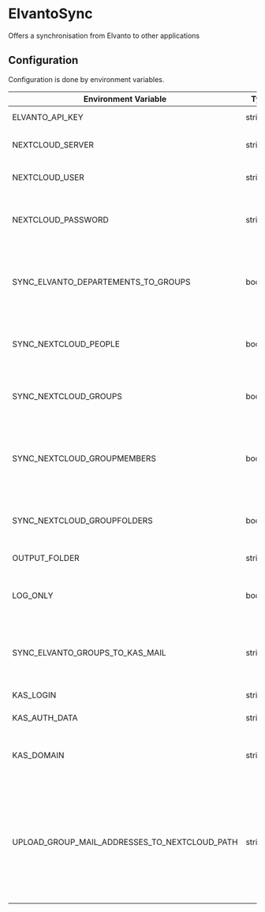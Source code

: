 # ElvantoSync
Offers a synchronisation from Elvanto to other applications

## Configuration
Configuration is done by environment variables.

| Environment Variable                | Type    | Description                                                                  | Default |
|-------------------------------------|---------|------------------------------------------------------------------------------|---------|
| ELVANTO_API_KEY                     | string  | Key for the Elvanto api                                                      |         |
| NEXTCLOUD_SERVER                    | string  | Nextcloud Server Address                                                     |         |
| NEXTCLOUD_USER                      | string  | The User for the API-Login                                                   |         |
| NEXTCLOUD_PASSWORD                  | string  | The Password for the User for the API-Login                                  |         |
| SYNC_ELVANTO_DEPARTEMENTS_TO_GROUPS | boolean | Whether to sync Elvanto departements and sub-departements to Elvanto groups  | false   |
| SYNC_NEXTCLOUD_PEOPLE               | boolean | Whether to sync Elvanto people to Nextcloud accounts                         | false   |
| SYNC_NEXTCLOUD_GROUPS               | boolean | Whether to sync Elvanto groups to Nextcloud groups                           | false   |
| SYNC_NEXTCLOUD_GROUPMEMBERS         | boolean | Whether to sync Elvanto group members to Nextcloud group members             | false   |
| SYNC_NEXTCLOUD_GROUPFOLDERS         | boolean | Whether to sync Elvanto groups to Nextcloud groupfolders                     | false   |
| OUTPUT_FOLDER                       | string  | Location for the log files                                                   |         |
| LOG_ONLY                            | boolean | Whether only log files should be created in the output-folder                | false   |
| SYNC_ELVANTO_GROUPS_TO_KAS_MAIL     | string  | Whether to sync Elvanto group to ALLINKL KAS forwarding lists                | false   |
| KAS_LOGIN                           | string  | KAS Username                                                                 |         |
| KAS_AUTH_DATA                       | string  | KAS Password                                                                 |         |
| KAS_DOMAIN                          | string  | Domain for which the forwarding lists are created                            |         |
| UPLOAD_GROUP_MAIL_ADDRESSES_TO_NEXTCLOUD_PATH | string | If set, a PDF file with a table of the mappings from group names to usernames will be uploaded to the nextcloud user's path as specified | |
